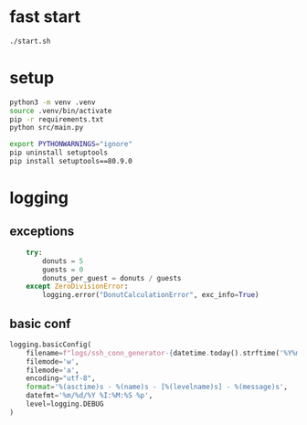 # fast start

```bash
./start.sh
````

# setup

```bash
python3 -m venv .venv
source .venv/bin/activate
pip -r requirements.txt
python src/main.py

export PYTHONWARNINGS="ignore"
pip uninstall setuptools
pip install setuptools==80.9.0
```
# logging

## exceptions

```python
	try:
		donuts = 5
		guests = 0
		donuts_per_guest = donuts / guests
	except ZeroDivisionError:
		logging.error("DonutCalculationError", exc_info=True)
```

## basic conf

```python
logging.basicConfig(
	filename=f"logs/ssh_conn_generator-{datetime.today().strftime('%Y%m%d')}.log", 
	filemode='w', 
	filemode='a', 
	encoding="utf-8",
	format='%(asctime)s - %(name)s - [%(levelname)s] - %(message)s', 
	datefmt='%m/%d/%Y %I:%M:%S %p',
	level=logging.DEBUG
)
```
